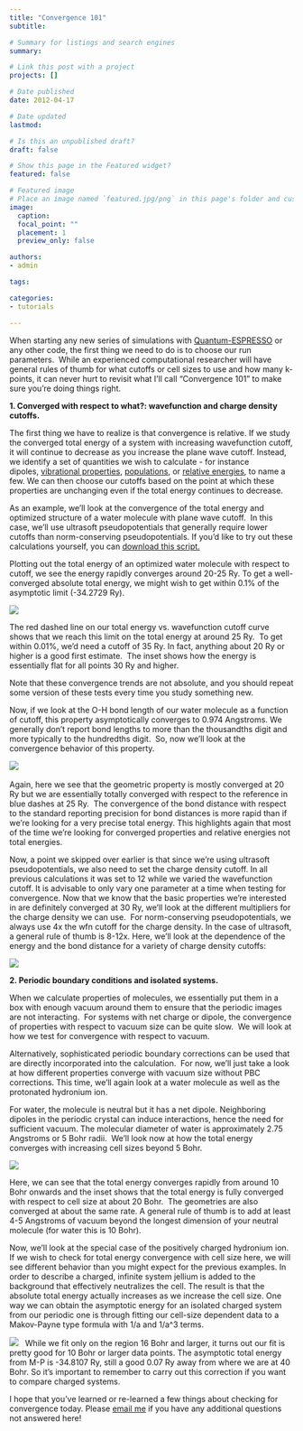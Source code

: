 ```yaml
---
title: "Convergence 101"
subtitle: 

# Summary for listings and search engines
summary: 

# Link this post with a project
projects: []

# Date published
date: 2012-04-17

# Date updated
lastmod: 

# Is this an unpublished draft?
draft: false

# Show this page in the Featured widget?
featured: false

# Featured image
# Place an image named `featured.jpg/png` in this page's folder and customize its options here.
image:
  caption: 
  focal_point: ""
  placement: 1
  preview_only: false

authors:
- admin

tags:

categories:
- tutorials

---
```

When starting any new series of simulations with [Quantum-ESPRESSO](http://www.quantum-espresso.org/ "http://www.quantum-espresso.org") or any other code, the first thing we need to do is to choose our run parameters.  While an experienced computational researcher will have general rules of thumb for what cutoffs or cell sizes to use and how many k-points, it can never hurt to revisit what I’ll call “Convergence 101” to make sure you’re doing things right.

**1. Converged with respect to what?: wavefunction and charge density cutoffs.**

The first thing we have to realize is that convergence is relative. If we study the converged total energy of a system with increasing wavefunction cutoff, it will continue to decrease as you increase the plane wave cutoff. Instead, we identify a set of quantities we wish to calculate - for instance dipoles, [vibrational properties](../2011-12-27-vibrational-properties-molecules "Vibrational properties of molecules"), [populations](../2011-01-24-population-analysis-and-pdos "Population analysis and PDOS"), or [relative energies](../2011-11-01-converging-and-comparing-multiple-electronic-states "Converging and comparing multiple electronic states"), to name a few. We can then choose our cutoffs based on the point at which these properties are unchanging even if the total energy continues to decrease.


As an example, we’ll look at the convergence of the total energy and optimized structure of a water molecule with plane wave cutoff.  In this case, we’ll use ultrasoft pseudopotentials that generally require lower cutoffs than norm-conserving pseudopotentials. If you’d like to try out these calculations yourself, you can [download this script.](Convergence_Scripts.zip)


Plotting out the total energy of an optimized water molecule with respect to cutoff, we see the energy rapidly converges around 20-25 Ry. To get a well-converged absolute total energy, we might wish to get within 0.1% of the asymptotic limit (-34.2729 Ry).  



![](h2o-cutoff-data.jpg)


The red dashed line on our total energy vs. wavefunction cutoff curve shows that we reach this limit on the total energy at around 25 Ry.  To get within 0.01%, we’d need a cutoff of 35 Ry. In fact, anything about 20 Ry or higher is a good first estimate.  The inset shows how the energy is essentially flat for all points 30 Ry and higher.


Note that these convergence trends are not absolute, and you should repeat some version of these tests every time you study something new.

Now, if we look at the O-H bond length of our water molecule as a function of cutoff, this property asymptotically converges to 0.974 Angstroms. We generally don’t report bond lengths to more than the thousandths digit and more typically to the hundredths digit.  So, now we’ll look at the convergence behavior of this property.

![](h2o-cutoff-data-bonds.jpg)
 

Again, here we see that the geometric property is mostly converged at 20 Ry but we are essentially totally converged with respect to the reference in blue dashes at 25 Ry.  The convergence of the bond distance with respect to the standard reporting precision for bond distances is more rapid than if we’re looking for a very precise total energy. This highlights again that most of the time we’re looking for converged properties and relative energies not total energies.


Now, a point we skipped over earlier is that since we’re using ultrasoft pseudopotentials, we also need to set the charge density cutoff. In all previous calculations it was set to 12 while we varied the wavefunction cutoff. It is advisable to only vary one parameter at a time when testing for convergence. Now that we know that the basic properties we’re interested in are definitely converged at 30 Ry, we’ll look at the different multipliers for the charge density we can use.  For norm-conserving pseudopotentials, we always use 4x the wfn cutoff for the charge density. In the case of ultrasoft, a general rule of thumb is 8-12x. Here, we’ll look at the dependence of the energy and the bond distance for a variety of charge density cutoffs:

![](dual-calc.jpg)

**2.  Periodic boundary conditions and isolated systems.**

When we calculate properties of molecules, we essentially put them in a box with enough vacuum around them to ensure that the periodic images are not interacting.  For systems with net charge or dipole, the convergence of properties with respect to vacuum size can be quite slow.  We will look at how we test for convergence with respect to vacuum.


Alternatively, sophisticated periodic boundary corrections can be used that are directly incorporated into the calculation.  For now, we’ll just take a look at how different properties converge with vacuum size without PBC corrections. This time, we’ll again look at a water molecule as well as the protonated hydronium ion.


For water, the molecule is neutral but it has a net dipole. Neighboring dipoles in the periodic crystal can induce interactions, hence the need for sufficient vacuum. The molecular diameter of water is approximately 2.75 Angstroms or 5 Bohr radii.  We’ll look now at how the total energy converges with increasing cell sizes beyond 5 Bohr.


![](h2o-vacsize.jpg)

Here, we can see that the total energy converges rapidly from around 10 Bohr onwards and the inset shows that the total energy is fully converged with respect to cell size at about 20 Bohr.  The geometries are also converged at about the same rate. A general rule of thumb is to add at least 4-5 Angstroms of vacuum beyond the longest dimension of your neutral molecule (for water this is 10 Bohr).


Now, we’ll look at the special case of the positively charged hydronium ion.  If we wish to check for total energy convergence with cell size here, we will see different behavior than you might expect for the previous examples. In order to describe a charged, infinite system jellium is added to the background that effectively neutralizes the cell. The result is that the absolute total energy actually increases as we increase the cell size. One way we can obtain the asymptotic energy for an isolated charged system from our periodic one is through fitting our cell-size dependent data to a Makov-Payne type formula with 1/a and 1/a^3 terms.  


![](hydronium-data.jpg)  
While we fit only on the region 16 Bohr and larger, it turns out our fit is pretty good for 10 Bohr or larger data points. The asymptotic total energy from M-P is -34.8107 Ry, still a good 0.07 Ry away from where we are at 40 Bohr. So it’s important to remember to carry out this correction if you want to compare charged systems.


I hope that you’ve learned or re-learned a few things about checking for convergence today. Please [email me](mailto:hjkulik@mit.edu?subject=Questions%20about%20Convergence%20101%20Tutorial "mailto:hjkulik@mit.edu?subject=Questions about Convergence 101 Tutorial") if you have any additional questions not answered here!


